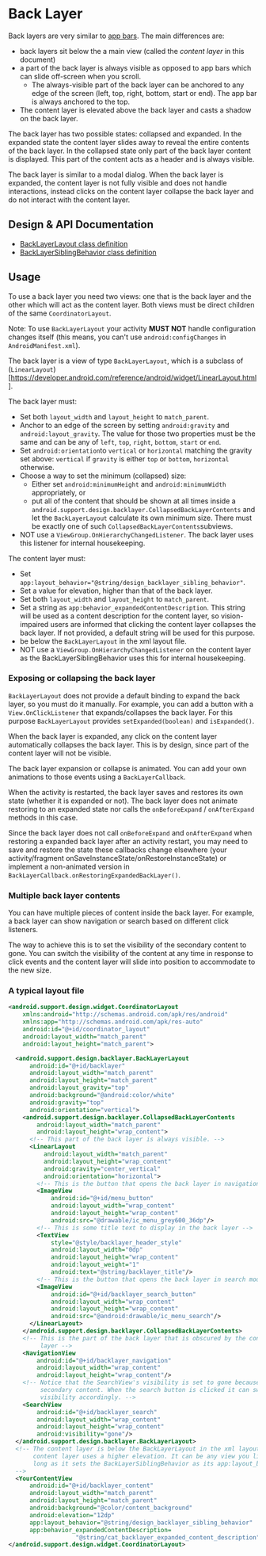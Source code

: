 <!--docs:
title: "Back Layer"
layout: detail
section: components
excerpt: "Back layers are views that sit below a main content layer with some content in the back layer being obscured by the content layer."
path: /catalog/back-layer-layout/
-->

# Back Layer

Back layers are very similar to [app bars](AppBarLayout.md). The main
differences are:

-   back layers sit below the a main view (called the *content layer* in this
    document)
-   a part of the back layer is always visible as opposed to app bars which can
    slide off-screen when you scroll.
    -   The always-visible part of the back layer can be anchored to any edge of
        the screen (left, top, right, bottom, start or end). The app bar is
        always anchored to the top.
-   The content layer is elevated above the back layer and casts a shadow on the
    back layer.

The back layer has two possible states: collapsed and expanded. In the expanded
state the content layer slides away to reveal the entire contents of the back
layer. In the collapsed state only part of the back layer content is displayed.
This part of the content acts as a header and is always visible.

The back layer is similar to a modal dialog. When the back layer is expanded,
the content layer is not fully visible and does not handle interactions, instead
clicks on the content layer collapse the back layer and do not interact with the
content layer.

## Design & API Documentation

-   [BackLayerLayout class
    definition](https://github.com/material-components/material-components-android/tree/master/lib/src/android/support/design/backlayer/BackLayerLayout.java)
    <!--{: .icon-list-item.icon-list-item--link }-->
-   [BackLayerSiblingBehavior class
    definition](https://github.com/material-components/material-components-android/tree/master/lib/src/android/support/design/backlayer/BackLayerSiblingBehavior.java)
    <!--{: .icon-list-item.icon-list-item--link }--> <!--{: .icon-list }-->

## Usage

To use a back layer you need two views: one that is the back layer and the other
which will act as the content layer. Both views must be direct children of the
same `CoordinatorLayout`.

Note: To use `BackLayerLayout` your activity **MUST NOT** handle configuration
changes itself (this means, you can't use `android:configChanges` in
`AndroidManifest.xml`).

The back layer is a view of type `BackLayerLayout`, which is a subclass of
(`LinearLayout`)[https://developer.android.com/reference/android/widget/LinearLayout.html].

The back layer must:

-   Set both `layout_width` and `layout_height` to `match_parent`.
-   Anchor to an edge of the screen by setting `android:gravity` and
    `android:layout_gravity`. The value for those two properties must be the
    same and can be any of `left`, `top`, `right`, `bottom`, `start` or `end`.
-   Set `android:orientation`to `vertical` or `horizontal` matching the gravity
    set above: `vertical` if `gravity` is either `top` or `bottom`, `horizontal`
    otherwise.
-   Choose a way to set the minimum (collapsed) size:
    -   Either set `android:minimumHeight` and `android:minimumWidth`
        appropriately, or
    -   put all of the content that should be shown at all times inside a
        `android.support.design.backlayer.CollapsedBackLayerContents` and let
        the `BackLayerLayout` calculate its own minimum size. There must be
        exactly one of such `CollapsedBackLayerContents`subviews.
-   NOT use a `ViewGroup.OnHierarchyChangedListener`. The back layer uses
    this listener for internal housekeeping.

The content layer must:

-   Set `app:layout_behavior="@string/design_backlayer_sibling_behavior"`.
-   Set a value for elevation, higher than that of the back layer.
-   Set both `layout_width` and `layout_height` to `match_parent`.
-   Set a string as `app:behavior_expandedContentDescription`. This string will
    be used as a content description for the content layer, so vision-impaired
    users are informed that clicking the content layer collapses the back layer.
    If not provided, a default string will be used for this purpose.
-   be below the `BackLayerLayout` in the xml layout file.
-   NOT use a `ViewGroup.OnHierarchyChangedListener` on the content layer as the
    BackLayerSiblingBehavior uses this for internal housekeeping.

### Exposing or collapsing the back layer

`BackLayerLayout` does not provide a default binding to expand the back layer,
so you must do it manually. For example, you can add a button with a
`View.OnClickListener` that expands/collapses the back layer. For this purpose
`BackLayerLayout` provides `setExpanded(boolean)` and `isExpanded()`.

When the back layer is expanded, any click on the content layer automatically
collapses the back layer. This is by design, since part of the content layer
will not be visible.

The back layer expansion or collapse is animated. You can add your own
animations to those events using a `BackLayerCallback`.

When the activity is restarted, the back layer saves and restores its own state
(whether it is expanded or not). The back layer does not animate restoring to an
expanded state nor calls the `onBeforeExpand` / `onAfterExpand` methods in this
case.

Since the back layer does not call `onBeforeExpand` and `onAfterExpand` when
restoring a expanded back layer after an activity restart, you may need to save
and restore the state these callbacks change elsewhere (your activity/fragment
onSaveInstanceState/onRestoreInstanceState) or implement a non-animated version
in `BackLayerCallback.onRestoringExpandedBackLayer()`.

### Multiple back layer contents

You can have multiple pieces of content inside the back layer. For example, a
back layer can show navigation or search based on different click listeners.

The way to achieve this is to set the visibility of the secondary content to
gone. You can switch the visibility of the content at any time in response to
click events and the content layer will slide into position to accommodate to
the new size.

### A typical layout file

```xml
<android.support.design.widget.CoordinatorLayout
    xmlns:android="http://schemas.android.com/apk/res/android"
    xmlns:app="http://schemas.android.com/apk/res-auto"
    android:id="@+id/coordinator_layout"
    android:layout_width="match_parent"
    android:layout_height="match_parent">

  <android.support.design.backlayer.BackLayerLayout
      android:id="@+id/backlayer"
      android:layout_width="match_parent"
      android:layout_height="match_parent"
      android:layout_gravity="top"
      android:background="@android:color/white"
      android:gravity="top"
      android:orientation="vertical">
    <android.support.design.backlayer.CollapsedBackLayerContents
        android:layout_width="match_parent"
        android:layout_height="wrap_content">
      <!-- This part of the back layer is always visible. -->
      <LinearLayout
          android:layout_width="match_parent"
          android:layout_height="wrap_content"
          android:gravity="center_vertical"
          android:orientation="horizontal">
        <!-- This is the button that opens the back layer in navigation mode -->
        <ImageView
            android:id="@+id/menu_button"
            android:layout_width="wrap_content"
            android:layout_height="wrap_content"
            android:src="@drawable/ic_menu_grey600_36dp"/>
        <!-- This is some title text to display in the back layer -->
        <TextView
            style="@style/backlayer_header_style"
            android:layout_width="0dp"
            android:layout_height="wrap_content"
            android:layout_weight="1"
            android:text="@string/backlayer_title"/>
        <!-- This is the button that opens the back layer in search mode -->
        <ImageView
            android:id="@+id/backlayer_search_button"
            android:layout_width="wrap_content"
            android:layout_height="wrap_content"
            android:src="@android:drawable/ic_menu_search"/>
      </LinearLayout>
    </android.support.design.backlayer.CollapsedBackLayerContents>
    <!-- This is the part of the back layer that is obscured by the content
         layer -->
    <NavigationView
        android:id="@+id/backlayer_navigation"
        android:layout_width="wrap_content"
        android:layout_height="wrap_content"/>
    <!-- Notice that the SearchView's visibility is set to gone because it's the
         secondary content. When the search button is clicked it can switch the
         visibility accordingly. -->
    <SearchView
        android:id="@+id/backlayer_search"
        android:layout_width="wrap_content"
        android:layout_height="wrap_content"
        android:visibility="gone"/>
  </android.support.design.backlayer.BackLayerLayout>
  <!-- The content layer is below the BackLayerLayout in the xml layout, but the
       content layer uses a higher elevation. It can be any view you like as
       long as it sets the BackLayerSiblingBehavior as its app:layout_behavior.
  -->
  <YourContentView
      android:id="@+id/backlayer_content"
      android:layout_width="match_parent"
      android:layout_height="match_parent"
      android:background="@color/content_background"
      android:elevation="12dp"
      app:layout_behavior="@string/design_backlayer_sibling_behavior"
      app:behavior_expandedContentDescription=
                   "@string/cat_backlayer_expanded_content_description"/>
</android.support.design.widget.CoordinatorLayout>
```
